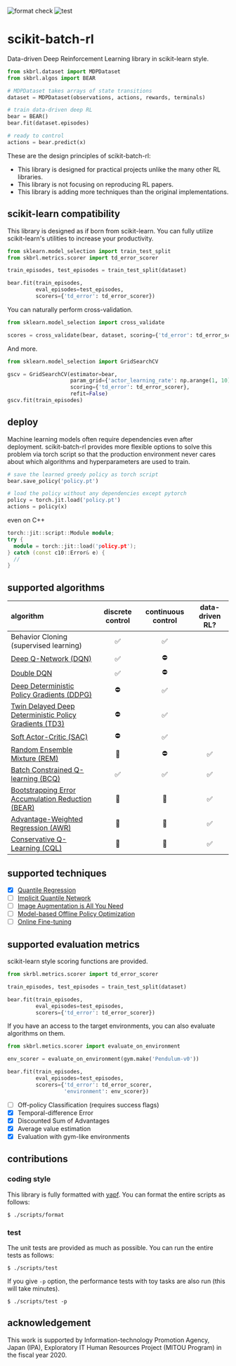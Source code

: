![format check](https://github.com/takuseno/scikit-batch-rl/workflows/format%20check/badge.svg)
![test](https://github.com/takuseno/scikit-batch-rl/workflows/test/badge.svg)

# scikit-batch-rl
Data-driven Deep Reinforcement Learning library in scikit-learn style.

```py
from skbrl.dataset import MDPDataset
from skbrl.algos import BEAR

# MDPDataset takes arrays of state transitions
dataset = MDPDataset(observations, actions, rewards, terminals)

# train data-driven deep RL
bear = BEAR()
bear.fit(dataset.episodes)

# ready to control
actions = bear.predict(x)
```

These are the design principles of scikit-batch-rl:
- This library is designed for practical projects unlike the many other RL libraries.
- This library is not focusing on reproducing RL papers.
- This library is adding more techniques than the original implementations.

## scikit-learn compatibility
This library is designed as if born from scikit-learn.
You can fully utilize scikit-learn's utilities to increase your productivity.
```py
from sklearn.model_selection import train_test_split
from skbrl.metrics.scorer import td_error_scorer

train_episodes, test_episodes = train_test_split(dataset)

bear.fit(train_episodes,
         eval_episodes=test_episodes,
         scorers={'td_error': td_error_scorer})
```

You can naturally perform cross-validation.
```py
from sklearn.model_selection import cross_validate

scores = cross_validate(bear, dataset, scoring={'td_error': td_error_scorer})
```

And more.
```py
from sklearn.model_selection import GridSearchCV

gscv = GridSearchCV(estimator=bear,
                    param_grid={'actor_learning_rate': np.arange(1, 10) * 1e-3},
                    scoring={'td_error': td_error_scorer},
                    refit=False)
gscv.fit(train_episodes)
```

## deploy
Machine learning models often require dependencies even after deployment.
scikit-batch-rl provides more flexible options to solve this problem via torch
script so that the production environment never cares about which algorithms
and hyperparameters are used to train.

```py
# save the learned greedy policy as torch script
bear.save_policy('policy.pt')

# load the policy without any dependencies except pytorch
policy = torch.jit.load('policy.pt')
actions = policy(x)
```

even on C++
```c++
torch::jit::script::Module module;
try {
  module = torch::jit::load('policy.pt');
} catch (const c10::Error& e) {
  //
}
```

## supported algorithms
| algorithm | discrete control | continuous control | data-driven RL? |
|:-|:-:|:-:|:-:|
| Behavior Cloning (supervised learning) | :white_check_mark: | :white_check_mark: | |
| [Deep Q-Network (DQN)](https://www.nature.com/articles/nature14236) | :white_check_mark: | :no_entry: | |
| [Double DQN](https://arxiv.org/abs/1509.06461) | :white_check_mark: | :no_entry: | |
| [Deep Deterministic Policy Gradients (DDPG)](https://arxiv.org/abs/1509.02971) | :no_entry: | :white_check_mark: | |
| [Twin Delayed Deep Deterministic Policy Gradients (TD3)](https://arxiv.org/abs/1802.09477) | :no_entry: | :white_check_mark: | |
| [Soft Actor-Critic (SAC)](https://arxiv.org/abs/1812.05905) | :no_entry: | :white_check_mark: | |
| [Random Ensemble Mixture (REM)](https://arxiv.org/abs/1907.04543) | :construction: | :no_entry: | :white_check_mark: |
| [Batch Constrained Q-learning (BCQ)](https://arxiv.org/abs/1812.02900) | :white_check_mark: | :white_check_mark: | :white_check_mark: |
| [Bootstrapping Error Accumulation Reduction (BEAR)](https://arxiv.org/abs/1906.00949) | :construction: | :construction: | :white_check_mark: |
| [Advantage-Weighted Regression (AWR)](https://arxiv.org/abs/1910.00177) | :construction: | :construction: | :white_check_mark: |
| [Conservative Q-Learning (CQL)](https://arxiv.org/abs/2006.04779) | :construction: | :construction: | :white_check_mark: |

## supported techniques
- [x] [Quantile Regression](https://arxiv.org/abs/1710.10044)
- [ ] [Implicit Quantile Network](https://arxiv.org/abs/1806.06923)
- [ ] [Image Augmentation is All You Need](https://arxiv.org/abs/2004.13649)
- [ ] [Model-based Offline Policy Optimization](https://arxiv.org/abs/2005.13239)
- [ ] [Online Fine-tuning](https://arxiv.org/abs/2006.09359)

## supported evaluation metrics
scikit-learn style scoring functions are provided.
```py
from skrbl.metrics.scorer import td_error_scorer

train_episodes, test_episodes = train_test_split(dataset)

bear.fit(train_episodes,
         eval_episodes=test_episodes,
         scorers={'td_error': td_error_scorer})
```

If you have an access to the target environments, you can also evaluate
algorithms on them.
```py
from skbrl.metics.scorer import evaluate_on_environment

env_scorer = evaluate_on_environment(gym.make('Pendulum-v0'))

bear.fit(train_episodes,
         eval_episodes=test_episodes,
         scorers={'td_error': td_error_scorer,
                  'environment': env_scorer})
```

- [ ] Off-policy Classification (requires success flags)
- [x] Temporal-difference Error
- [x] Discounted Sum of Advantages
- [x] Average value estimation
- [x] Evaluation with gym-like environments

## contributions
### coding style
This library is fully formatted with [yapf](https://github.com/google/yapf).
You can format the entire scripts as follows:
```
$ ./scripts/format
```

### test
The unit tests are provided as much as possible.
You can run the entire tests as follows:
```
$ ./scripts/test
```

If you give `-p` option, the performance tests with toy tasks are also run
(this will take minutes).
```
$ ./scripts/test -p
```

## acknowledgement
This work is supported by Information-technology Promotion Agency, Japan
(IPA), Exploratory IT Human Resources Project (MITOU Program) in the fiscal
year 2020.
